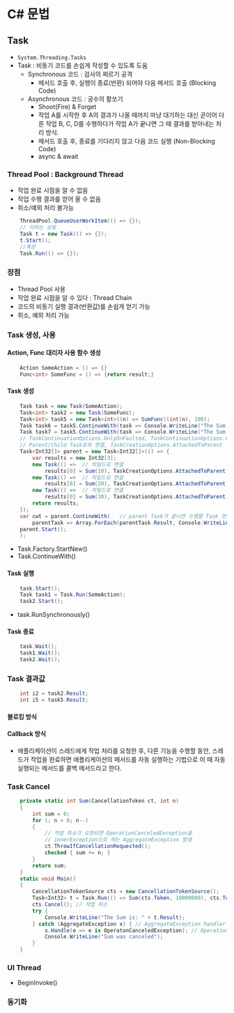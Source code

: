 # C# 문법
## Task
- `System.Threading.Tasks`
- Task : 비동기 코드를 손쉽게 작성할 수 있도록 도움
    - Synchronous 코드 : 검사의 찌르기 공격
        - 메서드 호출 후, 실행이 종료(반환) 되어야 다음 메서드 호출 (Blocking Code)
    - Asynchronous 코드 : 궁수의 활쏘기
        - Shoot(Fire) & Forget
        - 작업 A를 시작한 후 A의 결과가 나올 때까지 마냥 대기하는 대신 곧이어 다른 작업 B, C, D를 수행하다가 작업 A가 끝나면 그 때 결과를 받아내는 처리 방식.
        - 메서드 호출 후, 종료를 기다리지 않고 다음 코드 실행 (Non-Blocking Code)
        - async & await
### Thread Pool : Background Thread
- 작업 완료 시점을 알 수 없음
- 작업 수행 결과를 얻어 올 수 없음
- 취소/예외 처리 불가능
```C#
    ThreadPool.QueueUserWorkItem(() => {});
    // 이하는 상동
    Task t = new Task(() => {});
    t.Start();
    //혹은
    Task.Run(() => {});
```
### 장점
- Thread Pool 사용
- 작업 완료 시점을 알 수 있다 : Thread Chain
- 코드의 비동기 실행 결과(반환값)를 손쉽게 얻기 가능
- 취소, 예외 처리 가능
### Task 생성, 사용
#### Action, Func 대리자 사용 함수 생성
```C#
    Action SomeAction = () => {}
    Func<int> SomeFunc = () => {return result;}
```
#### Task 생성
```C#
    Task task = new Task(SomeAction);
    Task<int> task2 = new Task(SomeFunc);
    Task<int> task5 = new Task<int>((n) => SumFunc((int)n), 100);
    Task task6 = task5.ContinueWith(task => Console.WriteLine("The Sum is" + task.Result));
    Task task7 = task5.ContinueWith(task => Console.WriteLine("The Sum is" + task.Result), TaskContinuationOptions.OnlyOnRanToCompletion);
    // TaskContinuationOptions.OnlyOnFaulted, TaskContinuationOptions.OnlyOnCanceled
    // Parent/Child Task로의 연결, TaskCreationOptions.AttachedToParent
    Task<Int32[]> parent = new Task<Int32[]>(() => {
        var results = new Int32[3];
        new Task(() =>  // 차일드로 연결
            results[0] = Sum(10), TaskCreationOptions.AttachedToParent).Start();
        new Task(() =>  // 차일드로 연결
            results[0] = Sum(20), TaskCreationOptions.AttachedToParent).Start();
        new Task(() =>  // 차일드로 연결
            results[0] = Sum(30), TaskCreationOptions.AttachedToParent).Start();
        return results;
    });
    var cwt = parent.ContineWith(   // parent Task가 끝나면 수행할 Task 연결
        parentTask => Array.ForEach(parentTask.Result, Console.WriteLine));
    parent.Start();
    );
```
- Task.Factory.StartNew()
- Task.ContinueWith()
#### Task 실행
```C#
    task.Start();
    Task task1 = Task.Run(SomeAction);
    task2.Start();
```
- task.RunSynchronously()
#### Task 종료
```C#
    task.Wait();
    task1.Wait();
    task2.Wait();
```
### Task 결과값
```C#
    int i2 = task2.Result;
    int i5 = task5.Result;
```
#### 블로킹 방식
#### Callback 방식
- 애플리케이션이 스레드에게 작업 처리를 요청한 후, 다른 기능을 수행할 동안, 스레드가 작업을 완료하면 애플리케이션의 메서드를 자동 실행하는 기법으로 이 때 자동 실행되는 메서드를 콜백 메서드라고 한다.
### Task Cancel
```C#
    private static int Sum(CancellationToken ct, int n)
    {
        int sum = 0;
        for (; n > 0; n--)
        {
            // 작업 취소가 요청되면 OperationCanceledException을
            // innerException으로 하는 AggregateException 발생
            ct.ThrowIfCancellationRequested();
            checked { sum += n; }
        }
        return sum;
    }
    static void Main()
    {
        CancellationTokenSource cts = new CancellationTokenSource();
        Task<Int32> t = Task.Run(() => Sum(cts.Token, 10000000), cts.Token);
        cts.Cancel(); // 작업 취소
        try {
            Console.WriteLine("The Sum is: " + t.Result);
        } catch (AggregateException x) { // AggregateException handler
            x.Handle(e => e is OperatonCanceledException); // Operation 이면 처리된 것으로...
            Console.WriteLine("Sum was canceled");
        }
    }
```
### UI Thread
- BeginInvoke()
### 동기화